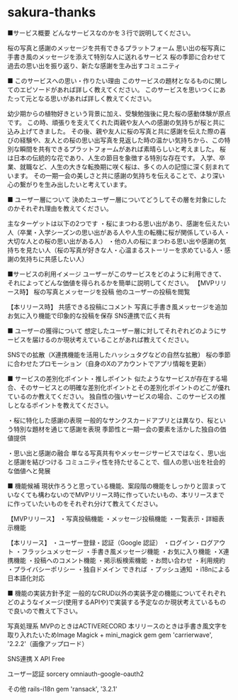 # sakura-thanks
■サービス概要
どんなサービスなのかを３行で説明してください。

桜の写真と感謝のメッセージを共有できるプラットフォーム
思い出の桜写真に手書き風のメッセージを添えて特別な人に送れるサービス
桜の季節に合わせて過去の思い出を振り返り、新たな感謝を生み出すコミュニティ

■ このサービスへの思い・作りたい理由
このサービスの題材となるものに関してのエピソードがあれば詳しく教えてください。
このサービスを思いつくにあたって元となる思いがあれば詳しく教えてください。

幼少期からの植物好きという背景に加え、受験勉強後に見た桜の感動体験が原点です。
この時、頑張りを支えてくれた両親や友人への感謝の気持ちが桜と共に込み上げてきました。
その後、親や友人に桜の写真と共に感謝を伝えた際の喜びの経験や、友人との桜の思い出写真を見返した時の温かい気持ちから、この特別な瞬間を共有できるプラットフォームがあれば素晴らしいと考えました。
桜は日本の伝統的な花であり、人生の節目を象徴する特別な存在です。
入学、卒業、就職など、人生の大きな転換期に咲く桜は、多くの人の記憶に深く刻まれています。
その一期一会の美しさと共に感謝の気持ちを伝えることで、より深い心の繋がりを生み出したいと考えています。


■ ユーザー層について
決めたユーザー層についてどうしてその層を対象にしたのかそれぞれ理由を教えてください。

主なターゲットは以下の2つです
・桜にまつわる思い出があり、感謝を伝えたい人（卒業・入学シーズンの思い出がある人や人生の転機に桜が関係している人・大切な人との桜の思い出がある人）
・他の人の桜にまつわる思い出や感謝の気持ちを見たい人（桜の写真が好きな人・心温まるストーリーを求めている人・感謝の気持ちに共感したい人）

■サービスの利用イメージ
ユーザーがこのサービスをどのように利用できて、それによってどんな価値を得られるかを簡単に説明してください。
【MVPリリース時】
桜の写真とメッセージを投稿
他のユーザーの投稿を閲覧

【本リリース時】
共感できる投稿にコメント
写真に手書き風メッセージを追加
お気に入り機能で印象的な投稿を保存
SNS連携で広く共有


■ ユーザーの獲得について
想定したユーザー層に対してそれぞれどのようにサービスを届けるのか現状考えていることがあれば教えてください。

SNSでの拡散（X連携機能を活用したハッシュタグなどの自然な拡散）
桜の季節に合わせたプロモーション（自身のXのアカウントでアプリ情報を更新）


■ サービスの差別化ポイント・推しポイント
似たようなサービスが存在する場合、そのサービスとの明確な差別化ポイントとその差別化ポイントのどこが優れているのか教えてください。
独自性の強いサービスの場合、このサービスの推しとなるポイントを教えてください。

・桜に特化した感謝の表現
一般的なサンクスカードアプリとは異なり、桜という特別な題材を通じて感謝を表現
季節性と一期一会の要素を活かした独自の価値提供

・思い出と感謝の融合
単なる写真共有やメッセージサービスではなく、思い出と感謝を結びつける
コミュニティ性を持たせることで、個人の思い出を社会的な価値へと発展

■ 機能候補
現状作ろうと思っている機能、案段階の機能をしっかりと固まっていなくても構わないのでMVPリリース時に作っていたいもの、本リリースまでに作っていたいものをそれぞれ分けて教えてください。

【MVPリリース】
・写真投稿機能
・メッセージ投稿機能
・一覧表示・詳細表示機能

【本リリース】
・ユーザー登録・認証（Google 認証）
・ログイン・ログアウト
・フラッシュメッセージ
・手書き風メッセージ機能
・お気に入り機能
・X連携機能
・投稿へのコメント機能
・掲示板検索機能
・お問い合わせ
・利用規約
・プライバシーポリシー
・独自ドメイン
できれば
・プッシュ通知
・i18nによる日本語化対応

■ 機能の実装方針予定
一般的なCRUD以外の実装予定の機能についてそれぞれどのようなイメージ(使用するAPIや)で実装する予定なのか現状考えているもので良いので教えて下さい。

写真処理系
MVPのときはACTIVERECORD
本リリースのときは手書き風文字を取り入れたいためImage Magick + mini_magick gem
gem 'carrierwave', '2.2.2'（画像アップロード）

SNS連携
X API Free

ユーザー認証
sorcery
omniauth-google-oauth2

その他
rails-i18n
gem 'ransack', '3.2.1'
